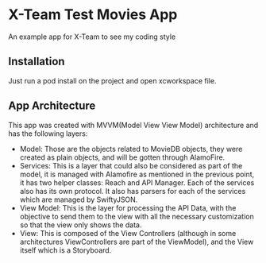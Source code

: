 #  X-Team Test Movies App

An example app for X-Team to see my coding style

## Installation
Just run a pod install on the project and open xcworkspace file.

## App Architecture
This app was created with MVVM(Model View View Model) architecture and has the following layers:
- Model: Those are the objects related to MovieDB objects, they were created as plain objects, and will be gotten through AlamoFire.
- Services: This is a layer that could also be considered as part of the model, it is managed with Alamofire as mentioned in the previous point, it has two helper classes: Reach and API Manager. Each of the services also has its own protocol. It also has parsers for each of the services which are managed by SwiftyJSON.
- View Model: This is the layer for processing the API Data, with the objective to send them to the view with all the necessary customization so that the view only shows the data.
- View: This is composed of the View Controllers (although in some architectures ViewControllers are part of the ViewModel), and the View itself which is a Storyboard.
